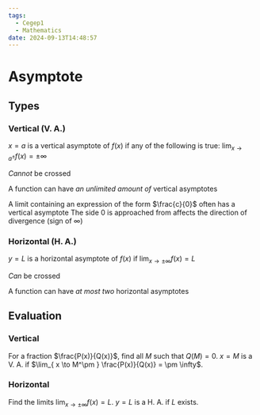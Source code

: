 ```yaml
---
tags:
  - Cegep1
  - Mathematics
date: 2024-09-13T14:48:57
---
```


# Asymptote

## Types

### Vertical (V. A.)

$x = a$ is a vertical asymptote of $f(x)$ if any of the following is true: $\lim_{ x \to a^\pm }f(x) = \pm \infty$

*Cannot* be crossed

A function can have *an unlimited amount of* vertical asymptotes

A limit containing an expression of the form $\frac{c}{0}$ often has a vertical asymptote
The side $0$ is approached from affects the direction of divergence (sign of $\infty$)

### Horizontal (H. A.)

$y = L$ is a horizontal asymptote of $f(x)$ if $\lim_{ x \to \pm \infty }f(x) = L$

*Can* be crossed

A function can have *at most two* horizontal asymptotes

## Evaluation

### Vertical

For a fraction $\frac{P(x)}{Q(x)}$,
find all $M$ such that $Q(M) = 0$.
$x = M$ is a V. A. if $\lim_{ x \to M^\pm } \frac{P(x)}{Q(x)} = \pm \infty$.

### Horizontal

Find the limits $\lim_{ x \to \pm \infty } f(x) = L$.
$y = L$ is a H. A. if $L$ exists.